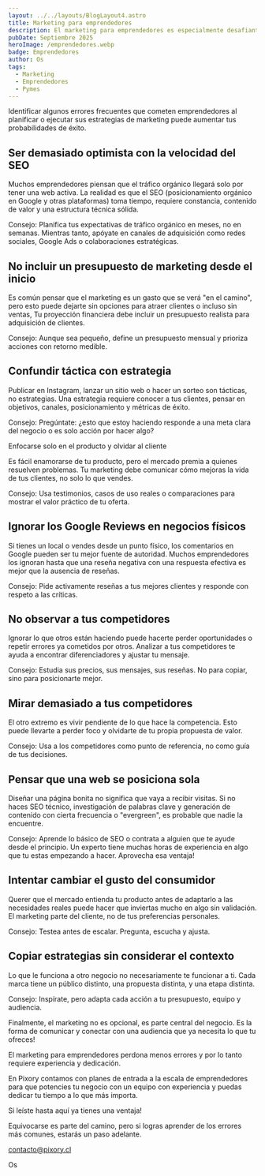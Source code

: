 ```yaml
---
layout: ../../layouts/BlogLayout4.astro
title: Marketing para emprendedores
description: El marketing para emprendedores es especialmente desafiante. No solo por la falta de presupuesto o experiencia, sino porque muchas veces se avanza con demasiadas suposiciones y poco aprendizaje validado. Pero esto tiene solución.
pubDate: Septiembre 2025
heroImage: /emprendedores.webp
badge: Emprendedores
author: Os
tags:
  - Marketing
  - Emprendedores
  - Pymes
---
```




Identificar algunos errores frecuentes que cometen emprendedores al planificar o ejecutar sus estrategias de marketing puede aumentar tus probabilidades de éxito.

## Ser demasiado optimista con la velocidad del SEO

Muchos emprendedores piensan que el tráfico orgánico llegará solo por tener una web activa. La realidad es que el SEO (posicionamiento orgánico en Google y otras plataformas) toma tiempo, requiere constancia, contenido de valor y una estructura técnica sólida.

Consejo: Planifica tus expectativas de tráfico orgánico en meses, no en semanas. Mientras tanto, apóyate en canales de adquisición como redes sociales, Google Ads o colaboraciones estratégicas.

## No incluir un presupuesto de marketing desde el inicio

Es común pensar que el marketing es un gasto que se verá "en el camino", pero esto puede dejarte sin opciones para atraer clientes o incluso sin ventas, Tu proyección financiera debe incluir un presupuesto realista para adquisición de clientes.

Consejo: Aunque sea pequeño, define un presupuesto mensual y prioriza acciones con retorno medible.

## Confundir táctica con estrategia

Publicar en Instagram, lanzar un sitio web o hacer un sorteo son tácticas, no estrategias. Una estrategia requiere conocer a tus clientes, pensar en objetivos, canales, posicionamiento y métricas de éxito.

Consejo: Pregúntate: ¿esto que estoy haciendo responde a una meta clara del negocio o es solo acción por hacer algo?

Enfocarse solo en el producto y olvidar al cliente

Es fácil enamorarse de tu producto, pero el mercado premia a quienes resuelven problemas. Tu marketing debe comunicar cómo mejoras la vida de tus clientes, no solo lo que vendes.

Consejo: Usa testimonios, casos de uso reales o comparaciones para mostrar el valor práctico de tu oferta.

## Ignorar los Google Reviews en negocios físicos

Si tienes un local o vendes desde un punto físico, los comentarios en Google pueden ser tu mejor fuente de autoridad. Muchos emprendedores los ignoran hasta que una reseña negativa con una respuesta efectiva es mejor que la ausencia de reseñas.

Consejo: Pide activamente reseñas a tus mejores clientes y responde con respeto a las críticas.

## No observar a tus competidores

Ignorar lo que otros están haciendo puede hacerte perder oportunidades o repetir errores ya cometidos por otros. Analizar a tus competidores te ayuda a encontrar diferenciadores y ajustar tu mensaje.

Consejo: Estudia sus precios, sus mensajes, sus reseñas. No para copiar, sino para posicionarte mejor.

## Mirar demasiado a tus competidores

El otro extremo es vivir pendiente de lo que hace la competencia. Esto puede llevarte a perder foco y olvidarte de tu propia propuesta de valor.

Consejo: Usa a los competidores como punto de referencia, no como guía de tus decisiones.

## Pensar que una web se posiciona sola

Diseñar una página bonita no significa que vaya a recibir visitas. Si no haces SEO técnico, investigación de palabras clave y generación de contenido con cierta frecuencia o "evergreen", es probable que nadie la encuentre.

Consejo: Aprende lo básico de SEO o contrata a alguien que te ayude desde el principio. Un experto tiene muchas horas de experiencia en algo que tu estas empezando a hacer. Aprovecha esa ventaja! 

## Intentar cambiar el gusto del consumidor

Querer que el mercado entienda tu producto antes de adaptarlo a las necesidades reales puede hacer que inviertas mucho en algo sin validación. El marketing parte del cliente, no de tus preferencias personales.

Consejo: Testea antes de escalar. Pregunta, escucha y ajusta.

## Copiar estrategias sin considerar el contexto

Lo que le funciona a otro negocio no necesariamente te funcionar a ti. Cada marca tiene un público distinto, una propuesta distinta, y una etapa distinta.

Consejo: Inspírate, pero adapta cada acción a tu presupuesto, equipo y audiencia.

Finalmente, el marketing no es opcional, es parte central del negocio. Es la forma de comunicar y conectar con una audiencia que ya necesita lo que tu ofreces!

El marketing para emprendedores perdona menos errores y por lo tanto requiere experiencia y dedicación. 

En Pixory contamos con planes de entrada a la escala de emprendedores para que potencies tu negocio con un equipo con experiencia y puedas dedicar tu tiempo a lo que más importa.

Si leíste hasta aquí ya tienes una ventaja!

Equivocarse es parte del camino, pero si logras aprender de los errores más comunes, estarás un paso adelante.

contacto@pixory.cl


Os



